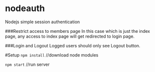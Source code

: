 # nodeauth
Nodejs simple session authentication

###Restrict access to members page
In this case which is just the index page, any access to index page will get redirected to login page.

###Login and Logout 
Logged users should only see Logout button. 


#Setup
`npm install` //download node modules

`npm start` //run server
